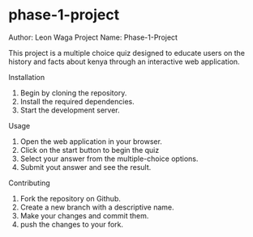 # phase-1-project

Author: Leon Waga
Project Name: Phase-1-Project

This project is a multiple choice quiz designed to educate users on the history and facts about kenya through an interactive web application.

Installation

1. Begin by cloning the repository.
2. Install the required dependencies.
3. Start the development server.

Usage

1. Open the web application in your browser.
2. Click on the start button to begin the quiz
3. Select your answer from the multiple-choice options.
4. Submit yout answer and see the result.

Contributing

1. Fork the repository on Github.
2. Create a new branch with a descriptive name.
3. Make your changes and commit them.
4. push the changes to your fork.
